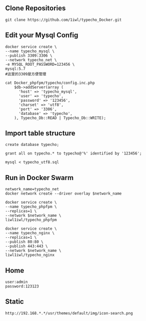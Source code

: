 ## Clone Repositories

	git clone https://github.com/1iwl/typecho_Docker.git	

## Edit your Mysql Config

	docker service create \
	--name typecho_mysql \
	--publish 3309:3306 \
	--network typecho_net \
	-e MYSQL_ROOT_PASSWORD=123456 \
	mysql:5.7
	#这里的3309是方便管理

	cat Docker_phpfpm/typecho/config.inc.php
		$db->addServer(array (
		  'host' => 'typecho_mysql',
		  'user' => 'typecho',
		  'password' => '123456',
		  'charset' => 'utf8',
		  'port' => '3306',
		  'database' => 'typecho',
		), Typecho_Db::READ | Typecho_Db::WRITE);

## Import table structure

	create database typecho;

	grant all on typecho.* to typecho@'%' identified by '123456';
	
	mysql < typecho_utf8.sql


	
## Run in Docker Swarm


	network_name=typecho_net
	docker network create --driver overlay $network_name

	docker service create \
	--name typecho_phpfpm \
	--replicas=1 \
	--network $network_name \
	liwl1iwl/typecho_phpfpm

	docker service create \
	--name typecho_nginx \
	--replicas=1 \
	--publish 80:80 \
	--publish 443:443 \
	--network $network_name \
	liwl1iwl/typecho_nginx



## Home
	
	user:admin
	password:123123

## Static

	http://192.168.*.*/usr/themes/default/img/icon-search.png

